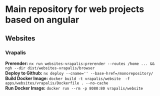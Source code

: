 # Main repository for web projects based on angular

## Websites

### Vrapalis
**Prerender:** ``nx run websites-vrapalis:prerender --routes /home ... && ngh --dir dist/websites-vrapalis/browser``<br>
**Deploy to Github:** ``nx deploy --cname='' --base-href=/monorepository/`` <br>
**Build Docker Image:** ``docker build -t vrapalis/website  -f apps/websites/vrapalis/Dockerfile . --no-cache ``<br>
**Run Docker Image:** ``docker run --rm -p 8080:80 vrapalis/website``<br>

